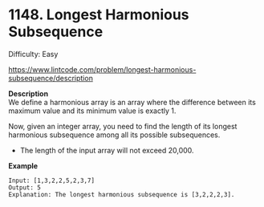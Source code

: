 # 1148. Longest Harmonious Subsequence

Difficulty: Easy

https://www.lintcode.com/problem/longest-harmonious-subsequence/description

**Description**  
We define a harmonious array is an array where the difference between its maximum value and its minimum value is exactly 1.

Now, given an integer array, you need to find the length of its longest harmonious subsequence among all its possible subsequences.

* The length of the input array will not exceed 20,000.

**Example**  
```
Input: [1,3,2,2,5,2,3,7]
Output: 5
Explanation: The longest harmonious subsequence is [3,2,2,2,3].
```
